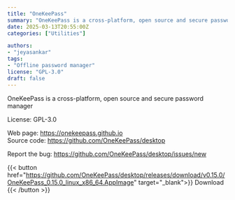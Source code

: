 ```yaml
---
title: "OneKeePass"
summary: "OneKeePass is a cross-platform, open source and secure password manager"
date: 2025-03-13T20:55:00Z
categories: ["Utilities"]

authors:
- "jeyasankar"
tags: 
- "Offline password manager"
license: "GPL-3.0"
draft: false
---
```


OneKeePass is a cross-platform, open source and secure password manager

License: GPL-3.0

Web page: <https://onekeepass.github.io>  
Source code: <https://github.com/OneKeePass/desktop>

Report the bug: <https://github.com/OneKeePass/desktop/issues/new>  

{{< button href="https://github.com/OneKeePass/desktop/releases/download/v0.15.0/OneKeePass_0.15.0_linux_x86_64.AppImage" target="_blank">}}
Download
{{< /button >}}